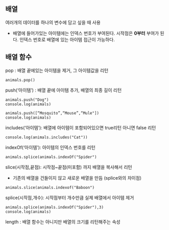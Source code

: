 ## 배열
여러개의 데이터를 하나의 변수에 담고 싶을 때 사용
- 배열에 들어가있는 아이템에는 인덱스 번호가 부여된다. 시작점은 **0부터** 부여가 된다. 인덱스 번호로 배열에 있는 아이템 접근이 가능하다.

## 배열 함수
pop : 배열 끝에있는 아이템을 제거, 그 아이템값을 리턴
```
animals.pop()
```

push(‘아이템’) : 배열 끝에 아이템 추가, 배열의 최종 길이 리턴
```
animals.push("Dog")
console.log(animals)

animals.push([“Mosquito”,“Mouse”,“Mule"])
console.log(animals)
```

includes(‘아이템’): 배열에 아이템이 포함되어있으면 true리턴 아니면 false 리턴
```
console.log(animals.includes("Cat"))
```

indexOf(‘아이템’): 아이템의 인덱스 번호를 리턴
```
animals.splice(animals.indexOf("Spider")
```

slice(시작점,끝점): 시작점~끝점(미포함) 까지 배열을 복사해서 리턴
- 기존의 배열을 건들이지 않고 새로운 배열을 만듬 (splice와의 차이점)

```
animals.slice(animals.indexof("Baboon")
```

splice(시작점,개수): 시작점부터 개수만큼 실제 배열에서 아이템 제거
```
animals.splice(animals.indexOf("Spider"),3)
console.log(animals)
```

length : 배열 함수는 아니지만 배열의 크기를 리턴해주는 속성
